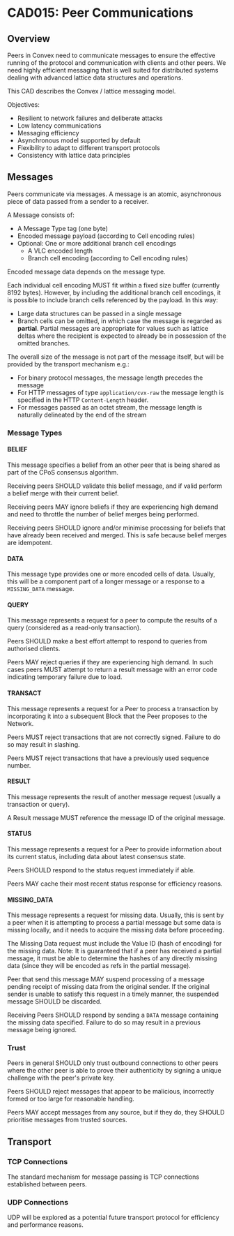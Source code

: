 # CAD015: Peer Communications

## Overview

Peers in Convex need to communicate messages to ensure the effective running of the protocol and communication with clients and other peers. We need highly efficient messaging that is well suited for distributed systems dealing with advanced lattice data structures and operations.

This CAD describes the Convex / lattice messaging model. 

Objectives:

- Resilient to network failures and deliberate attacks
- Low latency communications
- Messaging efficiency
- Asynchronous model supported by default
- Flexibility to adapt to different transport protocols
- Consistency with lattice data principles

## Messages

Peers communicate via messages. A message is an atomic, asynchronous piece of data passed from a sender to a receiver.

A Message consists of:
 
- A Message Type tag (one byte)
- Encoded message payload (according to Cell encoding rules)
- Optional: One or more additional branch cell encodings
    - A VLC encoded length 
    - Branch cell encoding (according to Cell encoding rules)

Encoded message data depends on the message type.

Each individual cell encoding MUST fit within a fixed size buffer (currently 8192 bytes). However, by including the additional branch cell encodings, it is possible to include branch cells referenced by the payload. In this way:
- Large data structures can be passed in a single message
- Branch cells can be omitted, in which case the message is regarded as **partial**. Partial messages are appropriate for values such as lattice deltas where the recipient is expected to already be in possession of the omitted branches.

The overall size of the message is not part of the message itself, but will be provided by the transport mechanism e.g.:
- For binary protocol messages, the message length precedes the message
- For HTTP messages of type `application/cvx-raw` the message length is specified in the HTTP `Content-Length` header.
- For messages passed as an octet stream, the message length is naturally delineated by the end of the stream

### Message Types

#### BELIEF

This message specifies a belief from an other peer that is being shared as part of the CPoS consensus algorithm.

Receiving peers SHOULD validate this belief message, and if valid perform a belief merge with their current belief.

Receiving peers MAY ignore beliefs if they are experiencing high demand and need to throttle the number of belief merges being performed.

Receiving peers SHOULD ignore and/or minimise processing for beliefs that have already been received and merged. This is safe because belief merges are idempotent.

#### DATA

This message type provides one or more encoded cells of data. Usually, this will be a component part of a longer message or a response to a `MISSING_DATA` message.

#### QUERY

This message represents a request for a peer to compute the results of a query (considered as a read-only transaction).

Peers SHOULD make a best effort attempt to respond to queries from authorised clients.

Peers MAY reject queries if they are experiencing high demand. In such cases peers MUST attempt to return a result message with an error code indicating temporary failure due to load.

#### TRANSACT

This message represents a request for a Peer to process a transaction by incorporating it into a subsequent Block that the Peer proposes to the Network.

Peers MUST reject transactions that are not correctly signed. Failure to do so may result in slashing.

Peers MUST reject transactions that have a previously used sequence number.

#### RESULT

This message represents the result of another message request (usually a transaction or query).

A Result message MUST reference the message ID of the original message.

#### STATUS

This message represents a request for a Peer to provide information about its current status, including data about latest consensus state.

Peers SHOULD respond to the status request immediately if able. 

Peers MAY cache their most recent status response for efficiency reasons.

#### MISSING_DATA

This message represents a request for missing data. Usually, this is sent by a peer when it is attempting to process a partial message but some data is missing locally, and it needs to acquire the missing data before proceeding.

The Missing Data request must include the Value ID (hash of encoding) for the missing data. Note: It is guaranteed that if a peer has received a partial message, it must be able to determine the hashes of any directly missing data (since they will be encoded as refs in the partial message).

Peer that send this message MAY suspend processing of a message pending receipt of missing data from the original sender. If the original sender is unable to satisfy this request in a timely manner, the suspended message SHOULD be discarded.

Receiving Peers SHOULD respond by sending a `DATA` message containing the missing data specified. Failure to do so may result in a previous message being ignored.

### Trust

Peers in general SHOULD only trust outbound connections to other peers where the other peer is able to prove their authenticity by signing a unique challenge with the peer's private key.

Peers SHOULD reject messages that appear to be malicious, incorrectly formed or too large for reasonable handling.

Peers MAY accept messages from any source, but if they do, they SHOULD prioritise messages from trusted sources.

## Transport

### TCP Connections

The standard mechanism for message passing is TCP connections established between peers.

### UDP Connections

UDP will be explored as a potential future transport protocol for efficiency and performance reasons.





